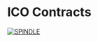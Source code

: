 # ICO Contracts
[![SPINDLE](https://spindle.zone/common/img/logo_horizontal.png)](https://spindle.zone)
